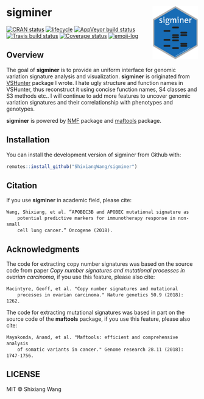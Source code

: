 
<!-- README.md is generated from README.Rmd. Please edit that file -->

# sigminer <img src="man/figures/logo.png" align="right"  height="140" width="120" alt="logo"/>

[![CRAN
status](https://www.r-pkg.org/badges/version/sigminer)](https://cran.r-project.org/package=sigminer)
[![lifecycle](https://img.shields.io/badge/lifecycle-maturing-blue.svg)](https://www.tidyverse.org/lifecycle/#maturing)
[![AppVeyor build
status](https://ci.appveyor.com/api/projects/status/github/ShixiangWang/sigminer?branch=master&svg=true)](https://ci.appveyor.com/project/ShixiangWang/sigminer)
[![Travis build
status](https://travis-ci.org/ShixiangWang/sigminer.svg?branch=master)](https://travis-ci.org/ShixiangWang/sigminer)
[![Coverage
status](https://codecov.io/gh/ShixiangWang/sigminer/branch/master/graph/badge.svg)](https://codecov.io/github/ShixiangWang/sigminer?branch=master)
[![emoji-log](https://cdn.rawgit.com/ahmadawais/stuff/ca97874/emoji-log/non-flat-round.svg)](https://github.com/ahmadawais/Emoji-Log/)

## Overview

The goal of **sigminer** is to provide an uniform interface for genomic
variation signature analysis and visualization. **sigminer** is
originated from [VSHunter](https://github.com/ShixiangWang/VSHunter)
package I wrote. I hate ugly structure and function names in VSHunter,
thus reconstruct it using concise function names, S4 classes and S3
methods etc.. I will continue to add more features to uncover genomic
variation signatures and their correlationship with phenotypes and
genotypes.

**sigminer** is powered by [NMF](https://github.com/renozao/NMF) package
and [maftools](https://github.com/PoisonAlien/maftools) package.

## Installation

You can install the development version of sigminer from Github with:

``` r
remotes::install_github("ShixiangWang/sigminer")
```

## Citation

If you use **sigminer** in academic field, please cite:

    Wang, Shixiang, et al. “APOBEC3B and APOBEC mutational signature as
        potential predictive markers for immunotherapy response in non-small
        cell lung cancer.” Oncogene (2018).

## Acknowledgments

The code for extracting copy number signatures was based on the source
code from paper *Copy number signatures and mutational processes in
ovarian carcinoma*, if you use this feature, please also cite:

    Macintyre, Geoff, et al. "Copy number signatures and mutational
        processes in ovarian carcinoma." Nature genetics 50.9 (2018): 1262.

The code for extracting mutational signatures was based in part on the
source code of the **maftools** package, if you use this feature, please
also
    cite:

    Mayakonda, Anand, et al. "Maftools: efficient and comprehensive analysis
        of somatic variants in cancer." Genome research 28.11 (2018): 1747-1756.

## LICENSE

MIT © Shixiang Wang
